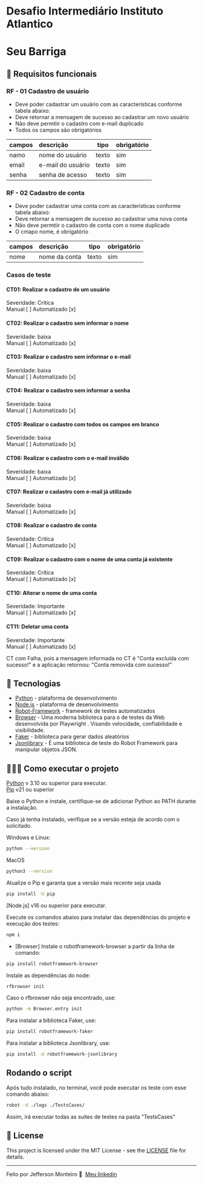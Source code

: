 

# Desafio Intermediário Instituto Atlantico 



# Seu Barriga

## 🔖 Requisitos funcionais

### RF - 01 Cadastro de usuário

- Deve poder cadastrar um usuário com as características conforme tabela abaixo:
- Deve retornar a mensagem de sucesso ao cadastrar um novo usuário
- Não deve permtiir o cadastro com e-mail duplicado
- Todos os campos são obrigatórios

| campos | descrição                             | tipo     | obrigatório |
| ------ | :------------------------------------ | -------- | ----------- |
| namo  | nome do usuário                    | texto    | sim         |
| email  | e-mail do usuário                  | texto  | sim         |
| senha  | senha de acesso                    | texto    | sim         |

### RF - 02 Cadastro de conta

- Deve poder cadastrar uma conta com as características conforme tabela abaixo:
- Deve retornar a mensagem de sucesso ao cadastrar uma nova conta
- Não deve permtiir o cadastro de conta com o nome duplicado
- O cmapo nome, é obrigatório

| campos | descrição                             | tipo     | obrigatório |
| ------ | :------------------------------------ | -------- | ----------- |
| nome   | nome da conta                    | texto    | sim         |


### Casos de teste

#### CT01: Realizar o cadastro de um usuário <br>
Severidade: Critica <br>
Manual [ ] Automatizado [x] <br>

#### CT02: Realizar o cadastro sem informar o nome<br>
Severidade: baixa <br>
Manual [ ] Automatizado [x] <br>

#### CT03: Realizar o cadastro sem informar o e-mail<br>
Severidade: baixa <br>
Manual [ ] Automatizado [x] <br>

#### CT04: Realizar o cadastro sem informar a senha<br>
Severidade: baixa <br>
Manual [ ] Automatizado [x] <br>

#### CT05: Realizar o cadastro com todos os campos em branco<br>
Severidade: baixa <br>
Manual [ ] Automatizado [x] <br>

#### CT06: Realizar o cadastro com o e-mail inválido <br>
Severidade: baixa <br>
Manual [ ] Automatizado [x] <br>

#### CT07: Realizar o cadastro com e-mail já utilizado<br>
Severidade: baixa <br>
Manual [ ] Automatizado [x] <br>

#### CT08: Realizar o cadastro de conta <br>
Severidade: Critica <br>
Manual [ ] Automatizado [x] <br>

#### CT09: Realizar o cadastro com o nome de uma conta já existente <br>
Severidade: Critica <br>
Manual [ ] Automatizado [x] <br>

#### CT10: Alterar o nome de uma conta<br>
Severidade: Importante <br>
Manual [ ] Automatizado [x] <br>

#### CT11: Deletar uma conta<br>
Severidade: Importante <br>
Manual [ ] Automatizado [x] <br>

CT com Falha, pois a mensagem informada no CT é "Conta excluída com sucesso!" e a aplicação retornou: "Conta removida com sucesso!" 

## 🚀 Tecnologias

- [Python](https://www.python.org/downloads/)  - plataforma de desenvolvimento
- [Node.js](https://nodejs.org/en/download/) - plataforma de desenvolvimento
- [Robot-Framework](https://robotframework.org/?tab=1#getting-started) - framework de testes automatizados
- [Browser](https://robotframework-browser.org/#installation) - Uma moderna biblioteca para o de testes da Web desenvolvida por Playwright . Visando velocidade, confiabilidade e visibilidade.
- [Faker](https://pypi.org/project/robotframework-faker/) - biblioteca para gerar dados aleatórios
- [Jsonlibrary](https://github.com/robotframework-thailand/robotframework-jsonlibrary) - É uma biblioteca de teste do Robot Framework para manipular objetos JSON.

## 👨🏻‍💻 Como executar o projeto

[Python](https://www.python.org/downloads/) v 3.10 ou superior para executar. <br>
[Pip](https://pypi.org/project/pip/) v21 ou superior

Baixe o Python e instale, certifique-se de adicionar Python ao PATH durante a instalação.

Caso já tenha instalado, verifique se a versão esteja de acordo com o solicitado.


Windows e Linux:
```sh
python --version 
```
MacOS
```sh
python3 --version
```

Atualize o Pip e garanta que a versão mais recente seja usada

```sh
pip install -U pip
```


[Node.js] v16 ou superior para executar.

Execute os comandos abaixo para instalar das dependências do projeto e execução dos testes:

```sh
npm i
```

- [Browser] Instale o robotframework-browser a partir da linha de comando:

```sh
pip install robotframework-browser
```

Instale as dependências do node:

```sh
rfbrowser init
```

Caso o rfbrowser não seja encontrado, use:
```sh
python -m Browser.entry init
```

Para instalar a biblioteca Faker, use:
```sh
pip install robotframework-faker
```

Para instalar a biblioteca Jsonlibrary, use:
```sh
pip install -U robotframework-jsonlibrary
```

## Rodando o script
Após tudo instalado, no terminal, você pode executar os teste com esse comando abaixo: 

```sh
robot -d ./logs ./TestsCases/
```

Assim, irá executar todas as suites de testes na pasta "TestsCases"
## 📝 License

This project is licensed under the MIT License - see the [LICENSE](LICENSE) file for details.

---

Feito por Jefferson Monteiro 👋 &nbsp;[Meu linkedin](https://www.linkedin.com/in/jeffmonteiroo/)
